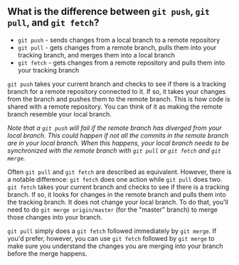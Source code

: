 ## What is the difference between `git push`, `git pull`, and `git fetch`?

- `git push` - sends changes from a local branch to a remote repository
- `git pull` - gets changes from a remote branch, pulls them into your tracking branch, and merges them into a local branch
- `git fetch` - gets changes from a remote repository and pulls them into your tracking branch

`git push` takes your current branch and checks to see if there is a tracking branch for a remote repository connected to it. If so, it takes your changes from the branch and pushes them to the remote branch. This is how code is shared with a remote repository. You can think of it as making the remote branch resemble your local branch.

_Note that a `git push` will fail if the remote branch has diverged from your local branch. This could happen if not all the commits in the remote branch are in your local branch. When this happens, your local branch needs to be synchronized with the remote branch with `git pull` or `git fetch` and `git merge`._

Often `git pull` and `git fetch` are described as equivalent. However, there is a notable difference: `git fetch` does one action while `git pull` does two. `git fetch` takes your current branch and checks to see if there is a tracking branch. If so, it looks for changes in the remote branch and pulls them into the tracking branch. It does not change your local branch. To do that, you'll need to do `git merge origin/master` (for the "master" branch) to merge those changes into your branch.

`git pull` simply does a `git fetch` followed immediately by `git merge`. If you'd prefer, however, you can use `git fetch` followed by `git merge` to make sure you understand the changes you are merging into your branch before the merge happens.

